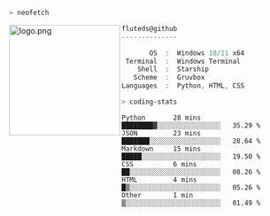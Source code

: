 ```zsh
> neofetch
```

<!--img align="left" src="https://github.com/fluteds.png" alt="logo.png" width="200"/>-->
<img align="left" src="https://external-content.duckduckgo.com/iu/?u=https%3A%2F%2F78.media.tumblr.com%2F975fca5f82161b190efdcaa05ffbd4ec%2Ftumblr_p6q6m9TJF01x3p3jmo1_500.png&f=1&nofb=1" alt="logo.png" width="200"/>

```csharp
fluteds@github
--------------

       OS  :  Windows 10/11 x64
 Terminal  :  Windows Terminal
    Shell  :  Starship
   Scheme  :  Gruvbox
Languages  :  Python, HTML, CSS
```

```zsh
> coding-stats
```

<!--START_SECTION:waka-->

```text
Python       28 mins         ████████▓░░░░░░░░░░░░░░░░   35.29 %
JSON         23 mins         ███████░░░░░░░░░░░░░░░░░░   28.64 %
Markdown     15 mins         █████░░░░░░░░░░░░░░░░░░░░   19.50 %
CSS          6 mins          ██░░░░░░░░░░░░░░░░░░░░░░░   08.26 %
HTML         4 mins          █▒░░░░░░░░░░░░░░░░░░░░░░░   05.26 %
Other        1 min           ▒░░░░░░░░░░░░░░░░░░░░░░░░   01.49 %
```

<!--END_SECTION:waka-->
